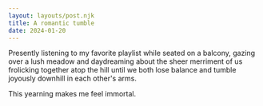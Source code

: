 ```yaml
---
layout: layouts/post.njk
title: A romantic tumble
date: 2024-01-20
---
```

Presently listening to my favorite playlist while seated on a balcony, gazing over a lush meadow and daydreaming about the sheer merriment of us frolicking together atop the hill until we both lose balance and tumble joyously downhill in each other's arms.

This yearning makes me feel immortal.